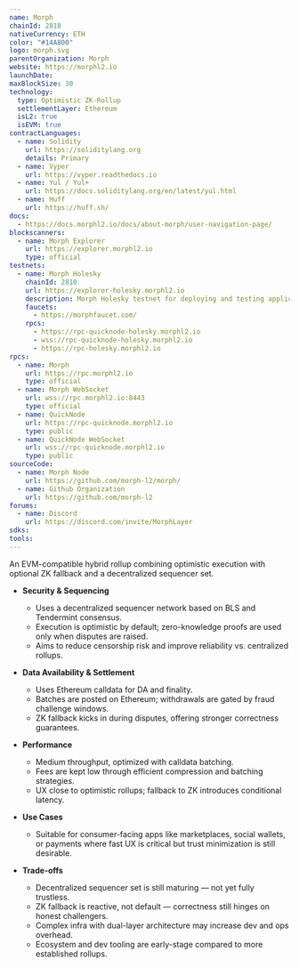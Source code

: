 ```yaml
---
name: Morph
chainId: 2818
nativeCurrency: ETH
color: "#14A800"
logo: morph.svg
parentOrganization: Morph
website: https://morphl2.io
launchDate: 
maxBlockSize: 30
technology:
  type: Optimistic ZK-Rollup
  settlementLayer: Ethereum
  isL2: true
  isEVM: true
contractLanguages:
  - name: Solidity
    url: https://soliditylang.org
    details: Primary
  - name: Vyper
    url: https://vyper.readthedocs.io
  - name: Yul / Yul+
    url: https://docs.soliditylang.org/en/latest/yul.html
  - name: Huff
    url: https://huff.sh/
docs:
  - https://docs.morphl2.io/docs/about-morph/user-navigation-page/
blockscanners:
  - name: Morph Explorer
    url: https://explorer.morphl2.io
    type: official
testnets:
  - name: Morph Holesky
    chainId: 2810
    url: https://explorer-holesky.morphl2.io
    description: Morph Holesky testnet for deploying and testing applications on the Morph Layer 2 network.
    faucets:
      - https://morphfaucet.com/
    rpcs:
      - https://rpc-quicknode-holesky.morphl2.io
      - wss://rpc-quicknode-holesky.morphl2.io
      - https://rpc-holesky.morphl2.io
rpcs:
  - name: Morph
    url: https://rpc.morphl2.io
    type: official
  - name: Morph WebSocket
    url: wss://rpc.morphl2.io:8443
    type: official
  - name: QuickNode
    url: https://rpc-quicknode.morphl2.io
    type: public
  - name: QuickNode WebSocket
    url: wss://rpc-quicknode.morphl2.io
    type: public
sourceCode:
  - name: Morph Node
    url: https://github.com/morph-l2/morph/
  - name: Github Organization
    url: https://github.com/morph-l2
forums:
  - name: Discord
    url: https://discord.com/invite/MorphLayer
sdks:
tools:
---
```


An EVM-compatible hybrid rollup combining optimistic execution with optional ZK fallback and a decentralized sequencer set.

- **Security & Sequencing**  
  - Uses a decentralized sequencer network based on BLS and Tendermint consensus.  
  - Execution is optimistic by default; zero-knowledge proofs are used only when disputes are raised.  
  - Aims to reduce censorship risk and improve reliability vs. centralized rollups.

- **Data Availability & Settlement**  
  - Uses Ethereum calldata for DA and finality.  
  - Batches are posted on Ethereum; withdrawals are gated by fraud challenge windows.  
  - ZK fallback kicks in during disputes, offering stronger correctness guarantees.

- **Performance**  
  - Medium throughput, optimized with calldata batching.  
  - Fees are kept low through efficient compression and batching strategies.  
  - UX close to optimistic rollups; fallback to ZK introduces conditional latency.

- **Use Cases**  
  - Suitable for consumer-facing apps like marketplaces, social wallets, or payments where fast UX is critical but trust minimization is still desirable.

- **Trade-offs**  
  - Decentralized sequencer set is still maturing — not yet fully trustless.  
  - ZK fallback is reactive, not default — correctness still hinges on honest challengers.  
  - Complex infra with dual-layer architecture may increase dev and ops overhead.  
  - Ecosystem and dev tooling are early-stage compared to more established rollups.